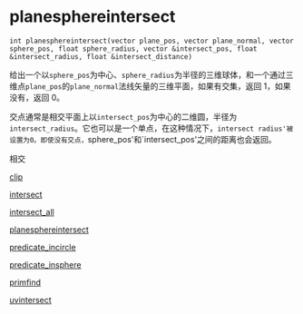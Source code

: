 # planesphereintersect

`int planesphereintersect(vector plane_pos, vector plane_normal, vector sphere_pos, float sphere_radius, vector &intersect_pos, float &intersect_radius, float &intersect_distance)`

给出一个以`sphere_pos`为中心、`sphere_radius`为半径的三维球体，和一个通过三维点`plane_pos`的`plane_normal`法线矢量的三维平面，如果有交集，返回 1，如果没有，返回 0。

交点通常是相交平面上以`intersect_pos`为中心的二维圆，半径为`intersect_radius`。它也可以是一个单点，在这种情况下，`intersect radius'被设置为0。即使没有交点，`sphere_pos'和`intersect_pos'之间的距离也会返回。

相交

[clip](clip.html)

[intersect](intersect.html)

[intersect_all](intersect_all.html)

[planesphereintersect](planesphereintersect.html)

[predicate_incircle](predicate_incircle.html)

[predicate_insphere](predicate_insphere.html)

[primfind](primfind.html)

[uvintersect](uvintersect.html)
